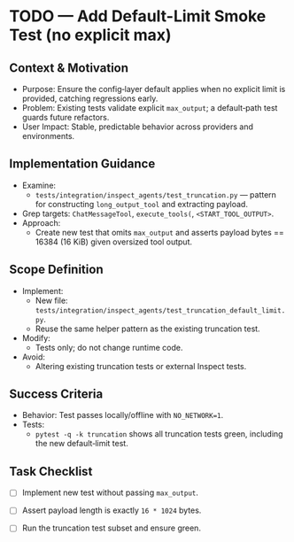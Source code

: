 # TODO — Add Default-Limit Smoke Test (no explicit max)

## Context & Motivation
- Purpose: Ensure the config‑layer default applies when no explicit limit is provided, catching regressions early.
- Problem: Existing tests validate explicit `max_output`; a default‑path test guards future refactors.
- User Impact: Stable, predictable behavior across providers and environments.

## Implementation Guidance
- Examine:
  - `tests/integration/inspect_agents/test_truncation.py` — pattern for constructing `long_output_tool` and extracting payload.
- Grep targets: `ChatMessageTool`, `execute_tools(`, `<START_TOOL_OUTPUT>`.
- Approach:
  - Create new test that omits `max_output` and asserts payload bytes == 16384 (16 KiB) given oversized tool output.

## Scope Definition
- Implement:
  - New file: `tests/integration/inspect_agents/test_truncation_default_limit.py`.
  - Reuse the same helper pattern as the existing truncation test.
- Modify:
  - Tests only; do not change runtime code.
- Avoid:
  - Altering existing truncation tests or external Inspect tests.

## Success Criteria
- Behavior: Test passes locally/offline with `NO_NETWORK=1`.
- Tests:
  - `pytest -q -k truncation` shows all truncation tests green, including the new default‑limit test.

## Task Checklist
- [ ] Implement new test without passing `max_output`.
- [ ] Assert payload length is exactly `16 * 1024` bytes.
- [ ] Run the truncation test subset and ensure green.

